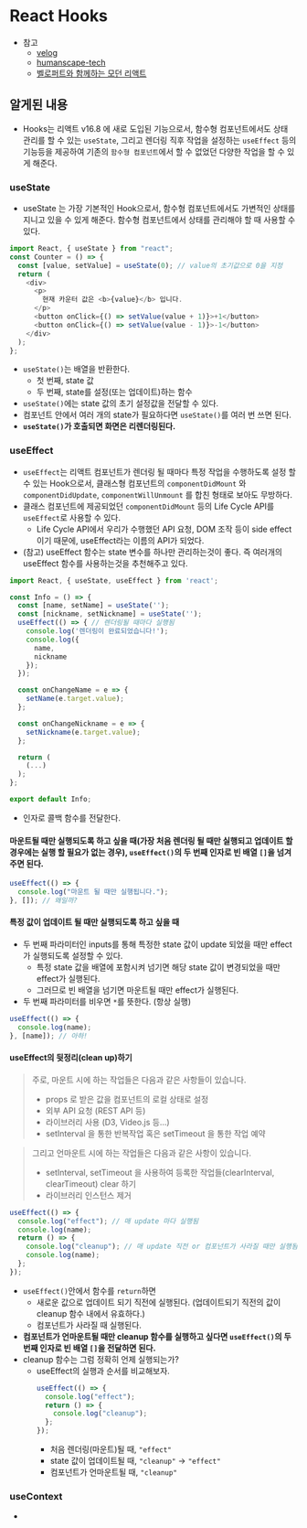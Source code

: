 # React Hooks

- 참고
  - [velog](https://velog.io/@velopert/react-hooks#3.-usecontext)
  - [humanscape-tech](https://medium.com/humanscape-tech/hooks-%EC%9D%B4%ED%95%B4%ED%95%98%EA%B8%B0-usestate-useeffect-811636d1035e)
  - [벨로퍼트와 함께하는 모던 리액트](https://react.vlpt.us/basic/16-useEffect.html)

## 알게된 내용

- Hooks는 리액트 v16.8 에 새로 도입된 기능으로서, 함수형 컴포넌트에서도 상태 관리를 할 수 있는 `useState`, 그리고 렌더링 직후 작업을 설정하는 `useEffect` 등의 기능등을 제공하여 기존의 `함수형 컴포넌트`에서 할 수 없었던 다양한 작업을 할 수 있게 해준다.

### useState

- useState 는 가장 기본적인 Hook으로서, 함수형 컴포넌트에서도 가변적인 상태를 지니고 있을 수 있게 해준다. 함수형 컴포넌트에서 상태를 관리해야 할 때 사용할 수 있다.

```javascript
import React, { useState } from "react";
const Counter = () => {
  const [value, setValue] = useState(0); // value의 초기값으로 0을 지정
  return (
    <div>
      <p>
        현재 카운터 값은 <b>{value}</b> 입니다.
      </p>
      <button onClick={() => setValue(value + 1)}>+1</button>
      <button onClick={() => setValue(value - 1)}>-1</button>
    </div>
  );
};
```

- `useState()`는 배열을 반환한다.
  - 첫 번째, state 값
  - 두 번째, state를 설정(또는 업데이트)하는 함수
- `useState()`에는 state 값의 초기 설정값을 전달할 수 있다.
- 컴포넌트 안에서 여러 개의 state가 필요하다면 `useState()`를 여러 번 쓰면 된다.
- **`useState()`가 호출되면 화면은 리렌더링된다.**

### useEffect

- `useEffect`는 리액트 컴포넌트가 렌더링 될 때마다 특정 작업을 수행하도록 설정 할 수 있는 Hook으로서, 클래스형 컴포넌트의 `componentDidMount` 와 `componentDidUpdate`, `componentWillUnmount` 를 합친 형태로 보아도 무방하다.
- 클래스 컴포넌트에 제공되었던 `componentDidMount` 등의 Life Cycle API를 `useEffect`로 사용할 수 있다.
  - Life Cycle API에서 우리가 수행했던 API 요청, DOM 조작 등이 side effect이기 때문에, useEffect라는 이름의 API가 되었다.
- (참고) useEffect 함수는 state 변수를 하나만 관리하는것이 좋다. 즉 여러개의 useEffect 함수를 사용하는것을 추천해주고 있다.

```javascript
import React, { useState, useEffect } from 'react';

const Info = () => {
  const [name, setName] = useState('');
  const [nickname, setNickname] = useState('');
  useEffect(() => { // 렌더링될 때마다 실행됨
    console.log('렌더링이 완료되었습니다!');
    console.log({
      name,
      nickname
    });
  });

  const onChangeName = e => {
    setName(e.target.value);
  };

  const onChangeNickname = e => {
    setNickname(e.target.value);
  };

  return (
    (...)
  );
};

export default Info;
```

- 인자로 콜백 함수를 전달한다.

#### 마운트될 때만 실행되도록 하고 싶을 때(가장 처음 렌더링 될 때만 실행되고 업데이트 할 경우에는 실행 할 필요가 없는 경우), `useEffect()`의 두 번째 인자로 빈 배열 `[]`을 넘겨주면 된다.

```javascript
useEffect(() => {
  console.log("마운트 될 때만 실행됩니다.");
}, []); // 왜일까?
```

#### 특정 값이 업데이트 될 때만 실행되도록 하고 싶을 때

- 두 번째 파라미터인 inputs를 통해 특정한 state 값이 update 되었을 때만 effect가 실행되도록 설정할 수 있다.
  - 특정 state 값을 배열에 포함시켜 넘기면 해당 state 값이 변경되었을 때만 effect가 실행된다.
  - 그러므로 빈 배열을 넘기면 마운트될 때만 effect가 실행된다.
- 두 번째 파라미터를 비우면 `*`를 뜻한다. (항상 실행)

```javascript
useEffect(() => {
  console.log(name);
}, [name]); // 아하!
```

#### useEffect의 뒷정리(clean up)하기

> 주로, 마운트 시에 하는 작업들은 다음과 같은 사항들이 있습니다.
>
> - props 로 받은 값을 컴포넌트의 로컬 상태로 설정
> - 외부 API 요청 (REST API 등)
> - 라이브러리 사용 (D3, Video.js 등...)
> - setInterval 을 통한 반복작업 혹은 setTimeout 을 통한 작업 예약

> 그리고 언마운트 시에 하는 작업들은 다음과 같은 사항이 있습니다.
>
> - setInterval, setTimeout 을 사용하여 등록한 작업들(clearInterval, clearTimeout) clear 하기
> - 라이브러리 인스턴스 제거

```javascript
useEffect(() => {
  console.log("effect"); // 매 update 마다 실행됨
  console.log(name);
  return () => {
    console.log("cleanup"); // 매 update 직전 or 컴포넌트가 사라질 때만 실행됨
    console.log(name);
  };
});
```

- `useEffect()`안에서 함수를 `return`하면
  - 새로운 값으로 업데이트 되기 직전에 실행된다. (업데이트되기 직전의 값이 cleanup 함수 내에서 유효하다.)
  - 컴포넌트가 사라질 때 실행된다.
- **컴포넌트가 언마운트될 때만 cleanup 함수를 실행하고 싶다면 `useEffect()`의 두 번째 인자로 빈 배열 `[]`을 전달하면 된다.**
- cleanup 함수는 그럼 정확히 언제 실행되는가?
  - useEffect의 실행과 순서를 비교해보자.
    ```javascript
    useEffect(() => {
      console.log("effect");
      return () => {
        console.log("cleanup");
      };
    });
    ```
    - 처음 렌더링(마운트)될 때, `"effect"`
    - state 값이 업데이트될 때, `"cleanup"` -> `"effect"`
    - 컴포넌트가 언마운트될 때, `"cleanup"`

### useContext
- 
